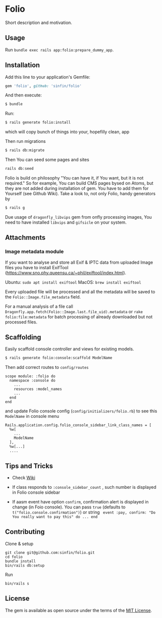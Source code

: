 # Folio
Short description and motivation.

## Usage
Run `bundle exec rails app:folio:prepare_dummy_app`.

## Installation
Add this line to your application's Gemfile:

```ruby
gem 'folio', github: 'sinfin/folio'
```

And then execute:
```bash
$ bundle
```

Run:
```bash
$ rails generate folio:install
```
which will copy bunch of things into your, hopefilly clean, app

Then run migrations
```bash
$ rails db:migrate
```

Then You can seed some pages and sites

```bash
rails db:seed
```

Folio is build on philosophy "You can have it, if You want, but it is not required."
So for example, You can build CMS pages bysed on Atoms, but they are not added  during installation of gem. You have to add them for Yourself (see Github Wiki).
Take a look to, not only Folio, handy generators by
```bash
$ rails g
```

Due usage of `dragonfly_libvips` gem from onfly processing images, You need to have installed `libvips` and `gifsicle` on your system.

## Attachments

### Image metadata module

If you want to analyse and store all Exif & IPTC data from uploaded Image files
you have to install ExifTool (https://www.sno.phy.queensu.ca/~phil/exiftool/index.html).

Ubuntu: `sudo apt install exiftool`
MacOS: `brew install exiftool`

Every uploaded file will be processed and all the metadata will be saved
to the `Folio::Image.file_metadata` field.

For a manual analysis of a file call `Dragonfly.app.fetch(Folio::Image.last.file_uid).metadata`
or `rake folio:file:metadata` for batch processing of already downloaded but not
 processed files.

## Scaffolding

Easily scaffold console controller and views for existing models.

```bash
$ rails generate folio:console:scaffold ModelName
```
Then add correct routes to `config/routes`
```
scope module: :folio do
  namespace :console do
    ...
    resources :model_names
    ...
  end
end
```
and update Folio console config (`config/initializers/folio.rb`) to see this `ModelName` in console menu
```
Rails.application.config.folio_console_sidebar_link_class_names = [
  %w[
    ...
    ModelName
  ],
  %w[...]
  ....
```

## Tips and Tricks
- Check [Wiki](https://github.com/sinfin/folio/wiki)

- If  class responds to `:console_sidebar_count` , such number is displayed in Folio console sidebar
- If aasm event have option `confirm`, confirmation alert is displayed in change (in Foio console). You can pass `true` (defaults to `t("folio.console.confirmation")`) or string ` event :pay, confirm: "Do You really want to pay this" do ... end`

## Contributing

Clone & setup

```
git clone git@github.com:sinfin/folio.git
cd folio
bundle install
bin/rails db:setup
```

Run

```
bin/rails s
```

## License
The gem is available as open source under the terms of the [MIT License](http://opensource.org/licenses/MIT).
